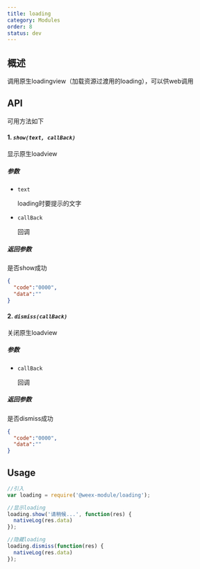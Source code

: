 ```yaml
---
title: loading
category: Modules
order: 8
status: dev
---
```


概述
---

调用原生loadingview（加载资源过渡用的loading），可以供web调用

API
---
可用方法如下

#### 1. ***`show(text, callBack)`***

显示原生loadview

##### 参数
  
* `text`

	loading时要提示的文字

* `callBack `
	
	回调

##### 返回参数

是否show成功

```json
{
  "code":"0000",
  "data":""
}

```
	

#### 2. ***`dismiss(callBack)`***

关闭原生loadview

##### 参数
  
* `callBack`

	回调

##### 返回参数

是否dismiss成功

```json
{
  "code":"0000",
  "data":""
}

```


Usage
---

```javascript
//引入
var loading = require('@weex-module/loading');

//显示loading
loading.show('请稍候...', function(res) {
  nativeLog(res.data)
});

//隐藏loading
loading.dismiss(function(res) {
  nativeLog(res.data)
});

```

